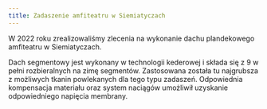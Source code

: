 ```yaml
---
title: Zadaszenie amfiteatru w Siemiatyczach
---
```


W 2022 roku zrealizowaliśmy zlecenia na wykonanie dachu plandekowego amfiteatru
w Siemiatyczach.

Dach segmentowy jest wykonany w technologii kederowej i składa się z 9 w pełni
rozbieralnych na zimę segmentów. Zastosowana została tu najgrubsza z możliwych
tkanin powlekanych dla tego typu zadaszeń. Odpowiednia kompensacja materiału
oraz system naciągów umożliwił uzyskanie odpowiedniego napięcia membrany.
